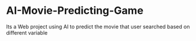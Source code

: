 # AI-Movie-Predicting-Game
Its a Web project using AI to predict the movie that user searched based on different variable
